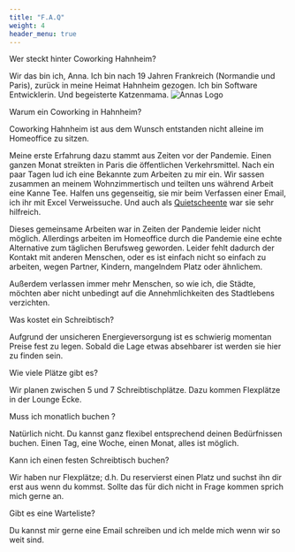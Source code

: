 ```yaml
---
title: "F.A.Q"
weight: 4
header_menu: true
---
```



Wer steckt hinter Coworking Hahnheim?   

Wir das bin ich, Anna. Ich bin nach 19 Jahren Frankreich (Normandie und Paris), zurück in meine Heimat Hahnheim gezogen. 
Ich bin Software Entwicklerin. Und begeisterte Katzenmama. 
![Annas Logo](images/logo/transparentNoir250px.png)


Warum ein Coworking in Hahnheim?   

Coworking Hahnheim ist aus dem Wunsch entstanden nicht alleine im Homeoffice zu sitzen.

Meine erste Erfahrung dazu stammt aus Zeiten vor der Pandemie.
Einen ganzen Monat streikten in Paris die öffentlichen Verkehrsmittel.
Nach ein paar Tagen lud ich eine Bekannte zum Arbeiten zu mir ein.
Wir sassen zusammen an meinem Wohnzimmertisch und teilten uns während Arbeit eine Kanne Tee.
Halfen uns gegenseitig, sie mir beim Verfassen einer Email, ich ihr mit Excel Verweissuche.
Und auch als [Quietscheente](https://de.wikipedia.org/wiki/Quietscheentchen-Debugging) war sie sehr hilfreich.

Dieses gemeinsame Arbeiten war in Zeiten der Pandemie leider nicht möglich. Allerdings arbeiten im Homeoffice durch die Pandemie eine echte Alternative zum täglichen Berufsweg geworden. 
Leider fehlt dadurch der Kontakt mit anderen Menschen, oder es ist einfach nicht so einfach zu arbeiten, wegen Partner, Kindern, mangelndem Platz oder ähnlichem. 

Außerdem verlassen immer mehr Menschen, so wie ich, die Städte, möchten aber nicht unbedingt auf die Annehmlichkeiten des Stadtlebens verzichten.   

Was kostet ein Schreibtisch? 

Aufgrund der unsicheren Energieversorgung ist es schwierig momentan Preise fest zu legen. Sobald die Lage etwas absehbarer ist werden sie hier zu finden sein.  


Wie viele Plätze gibt es? 

Wir planen zwischen 5 und 7 Schreibtischplätze. Dazu kommen Flexplätze in der Lounge Ecke. 

Muss ich monatlich buchen ? 

Natürlich nicht. Du kannst ganz flexibel entsprechend deinen Bedürfnissen buchen. Einen Tag, eine Woche, einen Monat, alles ist möglich. 

Kann ich einen festen Schreibtisch buchen? 

Wir haben nur Flexplätze; d.h. Du reservierst einen Platz und suchst ihn dir erst aus wenn du kommst. 
Sollte das für dich nicht in Frage kommen sprich mich gerne an. 

Gibt es eine Warteliste? 

Du kannst mir gerne eine Email schreiben und ich melde mich wenn wir so weit sind. 
